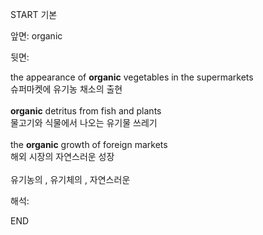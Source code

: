 START
기본

앞면:
organic


뒷면:
<div>the appearance of <strong>organic</strong> vegetables in the supermarkets </div><div><div>슈퍼마켓에 유기농 채소의 출현</div></div><div><br></div><div><div><strong>organic</strong> detritus from fish and plants </div><div><div>물고기와 식물에서 나오는 유기물 쓰레기</div></div></div><div><br></div><div><div>the <b>organic</b> growth of foreign markets </div><div>해외 시장의 자연스러운 성장</div></div><div><br></div><div>유기농의 , 유기체의 , <span>자연스러운</span></div>


해석:
<!--ID: 1746614454367-->
END